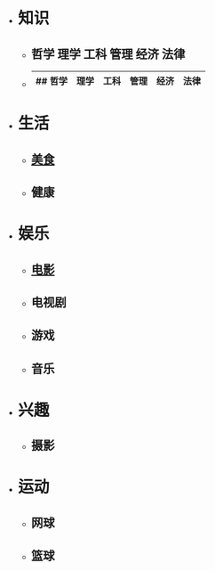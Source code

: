 * # 知识
   * ## 哲学 理学 工科 管理 经济 法律
   * | ## 哲学 | 理学 | 工科 | 管理 | 经济 | 法律 |
     | :-:  | :-: | :-:  |  :-: | :-: |  :-: |
* # 生活
   * ## [美食](https://roy2313.github.io/food/)
   * ## 健康
* # 娱乐
   * ## [电影](https://roy2313.github.io/movie/)
   * ## 电视剧
   * ## 游戏
   * ## 音乐
* # 兴趣
   * ## 摄影
* # 运动
   * ## 网球
   * ## 篮球
